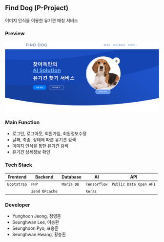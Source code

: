 ## Find Dog (P-Project)
이미지 인식을 이용한 유기견 매칭 서비스

### Preview
![finddog_main](./img/finddog_main.png)

### Main Function
- 로그인, 로그아웃, 회원가입, 회원정보수정
- 날짜, 축종, 상태에 따른 유기견 검색 
- 이미지 인식을 통한 유기견 검색
- 유기견 상세정보 확인

### Tech Stack
|Frontend    |Backend         |Database    |AI            |API                   |
|------------|----------------|------------|--------------|----------------------|
|`Bootstrap` |`PHP`           |`Maria DB`  |`Tensorflow`  |`Public Data Open API`|
|            |`Zend OPcache`  |            |`Keras`       |                      |

### Developer
- Yunghoon Jeong, 정영훈
- Seunghwan Lee, 이승환
- Seunghoon Pyo, 표승훈
- Seunghwan Hwang, 황승환
